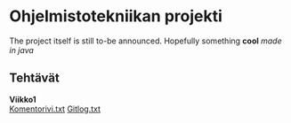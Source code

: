 # Ohjelmistotekniikan projekti

The project itself is still to-be announced. Hopefully something **cool**
_made in java_  

## Tehtävät  
**Viikko1**  
[Komentorivi.txt](https://github.com/uberballo/ot-harjoitustyo/blob/master/laskarit/viikko1/komentorivi.txt)
[Gitlog.txt](https://github.com/uberballo/ot-harjoitustyo/blob/master/laskarit/viikko1/gitlog.txt)

